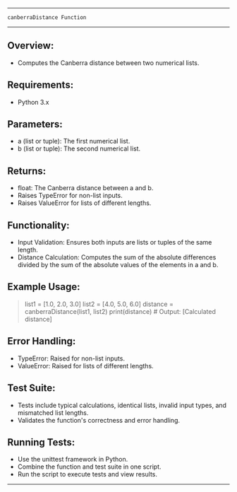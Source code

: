 ---------------------------------------------------------------
    canberraDistance Function
---------------------------------------------------------------

Overview:
---------
- Computes the Canberra distance between two numerical lists.

Requirements:
-------------
- Python 3.x

Parameters:
-----------
- a (list or tuple): The first numerical list.
- b (list or tuple): The second numerical list.

Returns:
--------
- float: The Canberra distance between a and b.
- Raises TypeError for non-list inputs.
- Raises ValueError for lists of different lengths.

Functionality:
--------------
- Input Validation: Ensures both inputs are lists or tuples of the same length.
- Distance Calculation: Computes the sum of the absolute differences divided by the sum of the absolute values of the elements in a and b.

Example Usage:
--------------
> list1 = [1.0, 2.0, 3.0]
> list2 = [4.0, 5.0, 6.0]
> distance = canberraDistance(list1, list2)
> print(distance)  # Output: [Calculated distance]

Error Handling:
---------------
- TypeError: Raised for non-list inputs.
- ValueError: Raised for lists of different lengths.

Test Suite:
-----------
- Tests include typical calculations, identical lists, invalid input types, and mismatched list lengths.
- Validates the function's correctness and error handling.

Running Tests:
--------------
- Use the unittest framework in Python.
- Combine the function and test suite in one script.
- Run the script to execute tests and view results.

---------------------------------------------------------------
